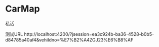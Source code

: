 # CarMap
私活

测试URL
http://localhost:4200/?jsession=ea3c924b-ba36-4528-b0b5-d84785a40af4&vehiIdno=%E7%B2%A4ZGJ23%E6%B8%AF